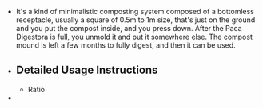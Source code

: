 - It's a kind of minimalistic composting system composed of a bottomless receptacle, usually a square of 0.5m to 1m size, that's just on the ground and you put the compost inside, and you press down. After the Paca Digestora is full, you unmold it and put it somewhere else. The compost mound is left a few months to fully digest, and then it can be used.
- ## Detailed Usage Instructions
	- Ratio
-